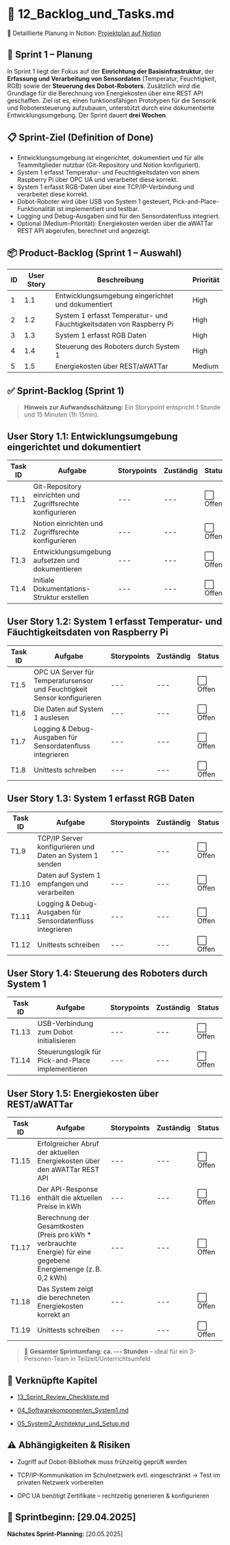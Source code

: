 📄 12\_Backlog\_und\_Tasks.md
=============================

🔗 Detaillierte Planung in Notion: [Projektplan auf Notion](https://www.notion.so/1e03d7b9e497803283c7fc80e961011a?v=1e03d7b9e4978049b0b9000cc5239179&pvs=4)

🏁 Sprint 1 – Planung
---------------------

In Sprint 1 liegt der Fokus auf der **Einrichtung der Basisinfrastruktur**, der **Erfassung und Verarbeitung von Sensordaten** (Temperatur, Feuchtigkeit, RGB) sowie der **Steuerung des Dobot-Roboters**. Zusätzlich wird die Grundlage für die Berechnung von Energiekosten über eine REST API geschaffen. Ziel ist es, einen funktionsfähigen Prototypen für die Sensorik und Robotersteuerung aufzubauen, unterstützt durch eine dokumentierte Entwicklungsumgebung. Der Sprint dauert **drei Wochen**.

📋 Sprint-Ziel (Definition of Done)
-----------------------------------

*   Entwicklungsumgebung ist eingerichtet, dokumentiert und für alle Teammitglieder nutzbar (Git-Repository und Notion konfiguriert).
*   System 1 erfasst Temperatur- und Feuchtigkeitsdaten von einem Raspberry Pi über OPC UA und verarbeitet diese korrekt.
*   System 1 erfasst RGB-Daten über eine TCP/IP-Verbindung und verarbeitet diese korrekt.
*   Dobot-Roboter wird über USB von System 1 gesteuert, Pick-and-Place-Funktionalität ist implementiert und testbar.
*   Logging und Debug-Ausgaben sind für den Sensordatenfluss integriert.
*   Optional (Medium-Priorität): Energiekosten werden über die aWATTar REST API abgerufen, berechnet und angezeigt.

📦 Product-Backlog (Sprint 1 – Auswahl)
---------------------------------------

| ID  | User Story | Beschreibung                                                  | Priorität |
|-----|------------|---------------------------------------------------------------|-----------|
| 1   | 1.1        | Entwicklungsumgebung eingerichtet und dokumentiert            | High      |
| 2   | 1.2        | System 1 erfasst Temperatur- und Fäuchtigkeitsdaten von Raspberry Pi | High     |
| 3   | 1.3        | System 1 erfasst RGB Daten                                    | High      |
| 4   | 1.4        | Steuerung des Roboters durch System 1                         | High      |
| 5   | 1.5        | Energiekosten über REST/aWATTar                               | Medium    |

✅ Sprint-Backlog (Sprint 1)
---------------------------
> **Hinweis zur Aufwandsschätzung:** Ein Storypoint entspricht 1 Stunde und 15 Minuten (1h 15min).

## User Story 1.1: Entwicklungsumgebung eingerichtet und dokumentiert

| Task ID | Aufgabe                                                         | Storypoints | Zuständig         | Status       |
|---------|-----------------------------------------------------------------|-------------|-------------------|--------------|
| T1.1    | Git-Repository einrichten und Zugriffsrechte konfigurieren      | ---         | ---               | ⬜️ Offen     |
| T1.2    | Notion einrichten und Zugriffsrechte konfigurieren              | ---         | ---               | ⬜️ Offen     |
| T1.3    | Entwicklungsumgebung aufsetzen und dokumentieren                | ---         | ---               | ⬜️ Offen     |
| T1.4    | Initiale Dokumentations-Struktur erstellen                      | ---         | ---               | ⬜️ Offen     |

## User Story 1.2: System 1 erfasst Temperatur- und Fäuchtigkeitsdaten von Raspberry Pi

| Task ID | Aufgabe                                                         | Storypoints | Zuständig         | Status       |
|---------|-----------------------------------------------------------------|-------------|-------------------|--------------|
| T1.5    | OPC UA Server für Temperatursensor und Feuchtigkeit Sensor konfigurieren | --- | ---               | ⬜️ Offen    |
| T1.6    | Die Daten auf System 1 auslesen                                 | ---         | ---               | ⬜️ Offen     |
| T1.7    | Logging & Debug-Ausgaben für Sensordatenfluss integrieren       | ---         | ---               | ⬜️ Offen     |
| T1.8    | Unittests schreiben                                             | ---         | ---               | ⬜️ Offen     |

## User Story 1.3: System 1 erfasst RGB Daten

| Task ID | Aufgabe                                                         | Storypoints | Zuständig         | Status       |
|---------|-----------------------------------------------------------------|-------------|-------------------|--------------|
| T1.9    | TCP/IP Server konfigurieren und Daten an System 1 senden        | ---         | ---               | ⬜️ Offen     |
| T1.10   | Daten auf System 1 empfangen und verarbeiten                    | ---         | ---               | ⬜️ Offen     |
| T1.11   | Logging & Debug-Ausgaben für Sensordatenfluss integrieren       | ---         | ---               | ⬜️ Offen     |
| T1.12   | Unittests schreiben                                             | ---         | ---               | ⬜️ Offen     |

## User Story 1.4: Steuerung des Roboters durch System 1

| Task ID | Aufgabe                                                         | Storypoints | Zuständig         | Status       |
|---------|-----------------------------------------------------------------|-------------|-------------------|--------------|
| T1.13   | USB-Verbindung zum Dobot initialisieren                         | ---         | ---               | ⬜️ Offen     |
| T1.14   | Steuerungslogik für Pick-and-Place implementieren               | ---         | ---               | ⬜️ Offen     |

## User Story 1.5: Energiekosten über REST/aWATTar
| Task ID | Aufgabe                                                         | Storypoints | Zuständig         | Status       |
|---------|-----------------------------------------------------------------|-------------|-------------------|--------------|
| T1.15   | Erfolgreicher Abruf der aktuellen Energiekosten über den aWATTar REST API | ---         | ---               | ⬜️ Offen     |
| T1.16   | Der API-Response enthält die aktuellen Preise in kWh            | ---         | ---               | ⬜️ Offen     |
| T1.17   | Berechnung der Gesamtkosten (Preis pro kWh * verbrauchte Energie) für eine gegebene Energiemenge (z. B. 0,2 kWh) | ---         | ---               | ⬜️ Offen     |
| T1.18   | Das System zeigt die berechneten Energiekosten korrekt an       | ---         | ---               | ⬜️ Offen     |
| T1.19   | Unittests schreiben                                             | ---         | ---               | ⬜️ Offen     |

> 🔁 **Gesamter Sprintumfang: ca. --- Stunden** – ideal für ein 3-Personen-Team in Teilzeit/Unterrichtsumfeld

📎 Verknüpfte Kapitel
---------------------

*   [13\_Sprint\_Review\_Checkliste.md](13\_Sprint\_Review\_Checkliste.md)
    
*   [04\_Softwarekomponenten\_System1.md](04\_Softwarekomponenten\_System1.md)
    
*   [05\_System2\_Architektur\_und\_Setup.md](05\_System2\_Architektur\_und\_Setup.md)
    

⚠️ Abhängigkeiten & Risiken
---------------------------

*   Zugriff auf Dobot-Bibliothek muss frühzeitig geprüft werden
    
*   TCP/IP-Kommunikation im Schulnetzwerk evtl. eingeschränkt → Test im privaten Netzwerk vorbereiten
    
*   OPC UA benötigt Zertifikate – rechtzeitig generieren & konfigurieren
    

🏁 Sprintbeginn: \[29.04.2025\]
-------------------------------

**Nächstes Sprint-Planning:** \[20.05.2025\]
